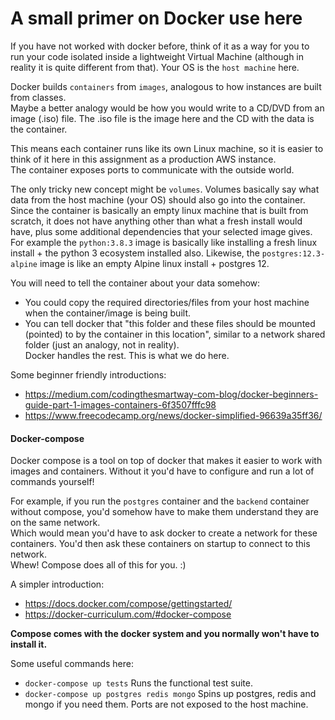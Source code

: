 # A small primer on Docker use here
If you have not worked with docker before, think of it as a way for you to run your code isolated inside a lightweight Virtual Machine (although in reality it is quite different from that). Your OS is the `host machine` here.

Docker builds `containers` from `images`, analogous to how instances are built from classes.  
Maybe a better analogy would be how you would write to a CD/DVD from an image (.iso) file. The .iso file is the image here and the CD with the data is the container.

This means each container runs like its own Linux machine, so it is easier to think of it here in this assignment as a production AWS instance.  
The container exposes ports to communicate with the outside world.   

The only tricky new concept might be `volumes`. Volumes basically say what data from the host machine (your OS) should also go into the container.  
Since the container is basically an empty linux machine that is built from scratch, it does not have anything other than what a fresh install would have, plus some additional dependencies that your selected image gives.
For example the `python:3.8.3` image is basically like installing a fresh linux install + the python 3 ecosystem installed also.
Likewise, the `postgres:12.3-alpine` image is like an empty Alpine linux install + postgres 12.

You will need to tell the container about your data somehow: 
- You could copy the required directories/files from your host machine when the container/image is being built.
- You can tell docker that "this folder and these files should be mounted (pointed) to by the container in this location", similar to a network shared folder (just an analogy, not in reality).  
Docker handles the rest. This is what we do here.

Some beginner friendly introductions:
- https://medium.com/codingthesmartway-com-blog/docker-beginners-guide-part-1-images-containers-6f3507fffc98
- https://www.freecodecamp.org/news/docker-simplified-96639a35ff36/ 
 
#### Docker-compose
Docker compose is a tool on top of docker that makes it easier to work with images and containers. 
Without it you'd have to configure and run a lot of commands yourself! 

For example, if you run the `postgres` container and the `backend` container without compose, you'd somehow have to make them understand they are on the same network.  
Which would mean you'd have to ask docker to create a network for these containers. You'd then ask these containers on startup to connect to this network.  
Whew! Compose does all of this for you. :)

A simpler introduction:
- https://docs.docker.com/compose/gettingstarted/ 
- https://docker-curriculum.com/#docker-compose

**Compose comes with the docker system and you normally won't have to install it.**

Some useful commands here:
- `docker-compose up tests` Runs the functional test suite.
- `docker-compose up postgres redis mongo` Spins up postgres, redis and mongo if you need them. Ports are not exposed to the host machine.
